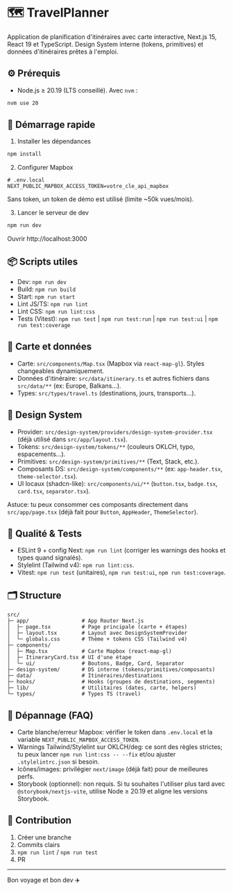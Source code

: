 # 🗺️ TravelPlanner

Application de planification d'itinéraires avec carte interactive, Next.js 15, React 19 et TypeScript. Design System interne (tokens, primitives) et données d'itinéraires prêtes à l'emploi.

## ⚙️ Prérequis

- Node.js ≥ 20.19 (LTS conseillé). Avec `nvm` :

```bash
nvm use 20
```

## 🚀 Démarrage rapide

1) Installer les dépendances

```bash
npm install
```

2) Configurer Mapbox

```env
# .env.local
NEXT_PUBLIC_MAPBOX_ACCESS_TOKEN=votre_cle_api_mapbox
```

Sans token, un token de démo est utilisé (limite ~50k vues/mois).

3) Lancer le serveur de dev

```bash
npm run dev
```

Ouvrir http://localhost:3000

## 📦 Scripts utiles

- Dev: `npm run dev`
- Build: `npm run build`
- Start: `npm run start`
- Lint JS/TS: `npm run lint`
- Lint CSS: `npm run lint:css`
- Tests (Vitest): `npm run test` | `npm run test:run` | `npm run test:ui` | `npm run test:coverage`

## 🧭 Carte et données

- Carte: `src/components/Map.tsx` (Mapbox via `react-map-gl`). Styles changeables dynamiquement.
- Données d'itinéraire: `src/data/itinerary.ts` et autres fichiers dans `src/data/**` (ex: Europe, Balkans...).
- Types: `src/types/travel.ts` (destinations, jours, transports...).

## 🎨 Design System

- Provider: `src/design-system/providers/design-system-provider.tsx` (déjà utilisé dans `src/app/layout.tsx`).
- Tokens: `src/design-system/tokens/**` (couleurs OKLCH, typo, espacements...).
- Primitives: `src/design-system/primitives/**` (Text, Stack, etc.).
- Composants DS: `src/design-system/components/**` (ex: `app-header.tsx`, `theme-selector.tsx`).
- UI locaux (shadcn-like): `src/components/ui/**` (`button.tsx`, `badge.tsx`, `card.tsx`, `separator.tsx`).

Astuce: tu peux consommer ces composants directement dans `src/app/page.tsx` (déjà fait pour `Button`, `AppHeader`, `ThemeSelector`).

## 🧹 Qualité & Tests

- ESLint 9 + config Next: `npm run lint` (corriger les warnings des hooks et types quand signalés).
- Stylelint (Tailwind v4): `npm run lint:css`.
- Vitest: `npm run test` (unitaires), `npm run test:ui`, `npm run test:coverage`.

## 🗂️ Structure

```
src/
├─ app/                 # App Router Next.js
│  ├─ page.tsx          # Page principale (carte + étapes)
│  ├─ layout.tsx        # Layout avec DesignSystemProvider
│  └─ globals.css       # Thème + tokens CSS (Tailwind v4)
├─ components/
│  ├─ Map.tsx           # Carte Mapbox (react-map-gl)
│  ├─ ItineraryCard.tsx # UI d'une étape
│  └─ ui/               # Boutons, Badge, Card, Separator
├─ design-system/       # DS interne (tokens/primitives/composants)
├─ data/                # Itinéraires/destinations
├─ hooks/               # Hooks (groupes de destinations, segments)
├─ lib/                 # Utilitaires (dates, carte, helpers)
└─ types/               # Types TS (travel)
```

## 🔧 Dépannage (FAQ)

- Carte blanche/erreur Mapbox: vérifier le token dans `.env.local` et la variable `NEXT_PUBLIC_MAPBOX_ACCESS_TOKEN`.
- Warnings Tailwind/Stylelint sur OKLCH/deg: ce sont des règles strictes; tu peux lancer `npm run lint:css -- --fix` et/ou ajuster `.stylelintrc.json` si besoin.
- Icônes/images: privilégier `next/image` (déjà fait) pour de meilleures perfs.
- Storybook (optionnel): non requis. Si tu souhaites l'utiliser plus tard avec `@storybook/nextjs-vite`, utilise Node ≥ 20.19 et aligne les versions Storybook.

## 📝 Contribution

1. Créer une branche
2. Commits clairs
3. `npm run lint` / `npm run test`
4. PR

---

Bon voyage et bon dev ✈️

